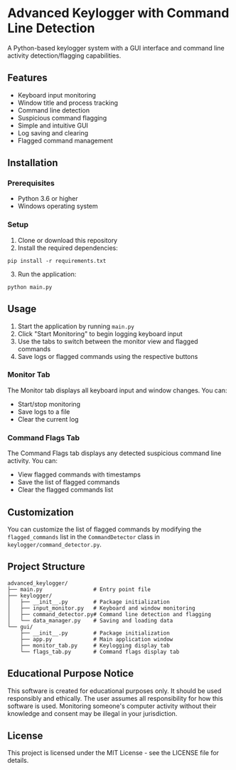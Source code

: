 # Advanced Keylogger with Command Line Detection

A Python-based keylogger system with a GUI interface and command line activity detection/flagging capabilities.

## Features

- Keyboard input monitoring
- Window title and process tracking
- Command line detection
- Suspicious command flagging
- Simple and intuitive GUI
- Log saving and clearing
- Flagged command management

## Installation

### Prerequisites

- Python 3.6 or higher
- Windows operating system

### Setup

1. Clone or download this repository
2. Install the required dependencies:

```
pip install -r requirements.txt
```

3. Run the application:

```
python main.py
```

## Usage

1. Start the application by running `main.py`
2. Click "Start Monitoring" to begin logging keyboard input
3. Use the tabs to switch between the monitor view and flagged commands
4. Save logs or flagged commands using the respective buttons

### Monitor Tab

The Monitor tab displays all keyboard input and window changes. You can:
- Start/stop monitoring
- Save logs to a file
- Clear the current log

### Command Flags Tab

The Command Flags tab displays any detected suspicious command line activity. You can:
- View flagged commands with timestamps
- Save the list of flagged commands
- Clear the flagged commands list

## Customization

You can customize the list of flagged commands by modifying the `flagged_commands` list in the `CommandDetector` class in `keylogger/command_detector.py`.

## Project Structure

```
advanced_keylogger/
├── main.py                # Entry point file
├── keylogger/
│   ├── __init__.py        # Package initialization
│   ├── input_monitor.py   # Keyboard and window monitoring
│   ├── command_detector.py# Command line detection and flagging
│   └── data_manager.py    # Saving and loading data
└── gui/
    ├── __init__.py        # Package initialization
    ├── app.py             # Main application window
    ├── monitor_tab.py     # Keylogging display tab
    └── flags_tab.py       # Command flags display tab
```

## Educational Purpose Notice

This software is created for educational purposes only. It should be used responsibly and ethically. The user assumes all responsibility for how this software is used. Monitoring someone's computer activity without their knowledge and consent may be illegal in your jurisdiction.

## License

This project is licensed under the MIT License - see the LICENSE file for details.